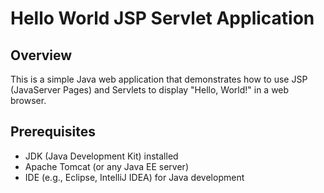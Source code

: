 # Hello World JSP Servlet Application

## Overview

This is a simple Java web application that demonstrates how to use JSP (JavaServer Pages) and Servlets to display "Hello, World!" in a web browser.

## Prerequisites

- JDK (Java Development Kit) installed
- Apache Tomcat (or any Java EE server)
- IDE (e.g., Eclipse, IntelliJ IDEA) for Java development
